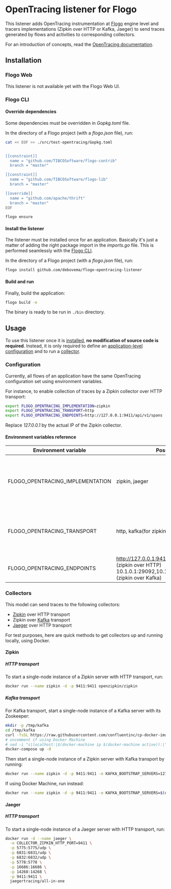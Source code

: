 # OpenTracing listener for Flogo

This listener adds OpenTracing instrumentation at [Flogo](https://github.com/TIBCOSoftware/flogo) engine level and tracers implementations (Zipkin over HTTP or Kafka, Jaeger) to send traces generated by flows and activities to corresponding collectors.

For an introduction of concepts, read the [OpenTracing documentation](http://opentracing.io/documentation/). 

## Installation

### Flogo Web

This listener is not available yet with the Flogo Web UI.

### Flogo CLI

#### Override dependencies

Some dependencies must be overridden in *Gopkg.toml* file. 

In the directory of a Flogo project (with a *flogo.json* file), run:

```bash
cat << EOF >> ./src/test-opentracing/Gopkg.toml


[[constraint]]
  name = "github.com/TIBCOSoftware/flogo-contrib"
  branch = "master"

[[constraint]]
  name = "github.com/TIBCOSoftware/flogo-lib"
  branch = "master"

[[override]]
  name = "github.com/apache/thrift"
  branch = "master"
EOF

flogo ensure
```

#### Install the listener

The listener must be installed once for an application. Basically it's just a matter of adding the right package import in the *imports.go* file. This is performed seamlessly with the [Flogo CLI](https://github.com/TIBCOSoftware/flogo-cli).

In the directory of a Flogo project (with a *flogo.json* file), run:

```bash
flogo install github.com/debovema/flogo-opentracing-listener
```

#### Build and run

Finally, build the application:
```bash
flogo build -e
```

The binary is ready to be run in ```./bin``` directory.

## Usage

To use this listener once it is [installed](#installation), **no modification of source code is required**.
Instead, it is only required to define an [application-level configuration](#configuration) and to run a [collector](#collectors).

### Configuration

Currently, all flows of an application have the same OpenTracing configuration set using environment variables.

For instance, to enable collection of traces by a Zipkin collector over HTTP transport:
```bash
export FLOGO_OPENTRACING_IMPLEMENTATION=zipkin
export FLOGO_OPENTRACING_TRANSPORT=http
export FLOGO_OPENTRACING_ENDPOINTS=http://127.0.0.1:9411/api/v1/spans
```

Replace *127.0.0.1* by the actual IP of the Zipkin collector.

#### Environment variables reference

| Environment variable             | Possible values                                                                                                        | Description                                                                                                                                         |
|----------------------------------|------------------------------------------------------------------------------------------------------------------------|-----------------------------------------------------------------------------------------------------------------------------------------------------|
| FLOGO_OPENTRACING_IMPLEMENTATION | zipkin, jaeger                                                                                                         | Choose which implementation of OpenTracing tracer to use.<br />Zipkin and Jaeger are available                                                      |
| FLOGO_OPENTRACING_TRANSPORT      | http, kafka(for zipkin only)                                                                                           | *http* is supported by both Zipkin and Jaeger<br />*kafka* is only supported by Zipkin                                                              |
| FLOGO_OPENTRACING_ENDPOINTS      | http://127.0.0.1:9411/api/v1/spans<br />(zipkin over HTTP)<br /> 10.1.0.1:29092,10.1.0.2:29092,10.1.0.3:29092<br />(zipkin over Kafka) | A comma-separated list of endpoints                                                                                                                 |

### Collectors

This model can send traces to the following collectors:
* [Zipkin](https://zipkin.io/) over HTTP transport
* Zipkin over [Kafka](https://kafka.apache.org/) transport
* [Jaeger](https://www.jaegertracing.io/) over HTTP transport

For test purposes, here are quick methods to get collectors up and running locally, using Docker. 

#### Zipkin

##### HTTP transport

To start a single-node instance of a Zipkin server with HTTP transport, run:

```bash
docker run --name zipkin -d -p 9411:9411 openzipkin/zipkin
```

##### Kafka transport

For Kafka transport, start a single-node instance of a Kafka server with its Zookeeper:

```bash
mkdir -p /tmp/kafka
cd /tmp/kafka
curl -fsSL https://raw.githubusercontent.com/confluentinc/cp-docker-images/5.0.0-post/examples/kafka-single-node/docker-compose.yml -o docker-compose.yml
# uncomment if using Docker Machine
# sed -i "s|localhost:|$(docker-machine ip $(docker-machine active)):|" docker-compose.yml
docker-compose up -d
```

Then start a single-node instance of a Zipkin server with Kafka transport by running:

```bash
docker run --name zipkin -d -p 9411:9411 -e KAFKA_BOOTSTRAP_SERVERS=127.0.0.1:29092 openzipkin/zipkin
```

If using Docker Machine, run instead:
```bash
docker run --name zipkin -d -p 9411:9411 -e KAFKA_BOOTSTRAP_SERVERS=$(docker-machine ip $(docker-machine active)):29092 openzipkin/zipkin
```

#### Jaeger

##### HTTP transport

To start a single-node instance of a Jaeger server with HTTP transport, run:

```bash
docker run -d --name jaeger \
  -e COLLECTOR_ZIPKIN_HTTP_PORT=9411 \
  -p 5775:5775/udp \
  -p 6831:6831/udp \
  -p 6832:6832/udp \
  -p 5778:5778 \
  -p 16686:16686 \
  -p 14268:14268 \
  -p 9411:9411 \
  jaegertracing/all-in-one
```

